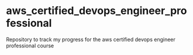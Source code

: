 # aws_certified_devops_engineer_professional
Repository to track my progress for the aws certified devops engineer professional course
